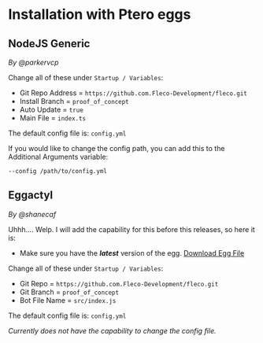 # Installation with Ptero eggs

## NodeJS Generic

*By @parkervcp*

Change all of these under `Startup / Variables`:

- Git Repo Address = `https://github.com.Fleco-Development/fleco.git`
- Install Branch = `proof_of_concept`
- Auto Update = `true`
- Main File = `index.ts`

The default config file is: `config.yml`

If you would like to change the config path, you can add this to the Additional Arguments variable:

`--config /path/to/config.yml`

## Eggactyl

*By @shanecaf*

Uhhh.... Welp. I will add the capability for this before this releases, so here it is:

- Make sure you have the ***latest*** version of the egg. [Download Egg File](https://cdn.eggactyl.cloud/files/egg.json)

Change all of these under `Startup / Variables`:

- Git Repo = `https://github.com.Fleco-Development/fleco.git`
- Git Branch = `proof_of_concept`
- Bot File Name = `src/index.js`

The default config file is: `config.yml`

*Currently does not have the capability to change the config file.*
